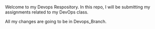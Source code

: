 Welcome to my Devops Respository. In this repo, I will be submitting my
assignments related to my DevOps class.

All my changes are going to be in Devops_Branch.

